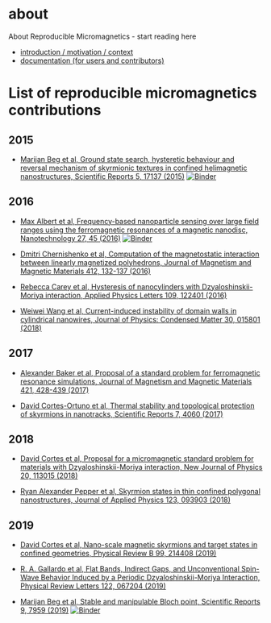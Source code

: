 # about
About Reproducible Micromagnetics - start reading here

- [introduction / motivation / context](introduction.md)
- [documentation (for users and contributors)](documentation.md)

# List of reproducible micromagnetics contributions

## 2015

- [Marijan Beg et al, Ground state search, hysteretic behaviour and reversal mechanism of skyrmionic textures in confined helimagnetic nanostructures, Scientific Reports 5, 17137 (2015)](https://github.com/reproducible-micromagnetics/2015-skyrmionic-states-in-confined-nanostructures) [![Binder](https://mybinder.org/badge_logo.svg)](https://mybinder.org/v2/gh/reproducible-micromagnetics/2015-skyrmionic-states-in-confined-nanostructures/master?filepath=index.ipynb)

## 2016

- [Max Albert et al, Frequency-based nanoparticle sensing over large field ranges using the ferromagnetic resonances of a magnetic nanodisc, Nanotechnology 27, 45 (2016)](https://github.com/maxalbert/paper-supplement-nanoparticle-sensing) [![Binder](http://mybinder.org/badge_logo.svg)](http://mybinder.org/repo/maxalbert/paper-supplement-nanoparticle-sensing)

- [Dmitri Chernishenko et al, Computation of the magnetostatic interaction between linearly magnetized polyhedrons, Journal of Magnetism and Magnetic Materials 412, 132-137 (2016)](https://github.com/dc0/magnetostatic-polyhedrons)

- [Rebecca Carey et al, Hysteresis of nanocylinders with Dzyaloshinskii-Moriya interaction, Applied Physics Letters 109, 122401 (2016)](https://github.com/fangohr/paper-supplement-2016-dmi-nanocylinder-hysteresis)

- [Weiwei Wang et al, Current-induced instability of domain walls in cylindrical nanowires, Journal of Physics: Condensed Matter 30, 015801 (2018)](https://github.com/fangohr/paper-supplement-2016-domain-wall-motion)

## 2017

- [Alexander Baker et al, Proposal of a standard problem for ferromagnetic resonance simulations, Journal of Magnetism and Magnetic Materials 421, 428-439 (2017)](https://github.com/fangohr/micromagnetic-standard-problem-ferromagnetic-resonance)

- [David Cortes-Ortuno et al, Thermal stability and topological protection of skyrmions in nanotracks, Scientific Reports 7, 4060 (2017)](https://github.com/davidcortesortuno/paper-2016-Cortes-etal-Thermal-stability-and-topological-protection-of-skyrmions)

## 2018 

- [David Cortes et al, Proposal for a micromagnetic standard problem for materials with Dzyaloshinskii-Moriya interaction, New Journal of Physics 20, 113015 (2018)](https://github.com/fangohr/paper-supplement-standard-problem-dmi)

- [Ryan Alexander Pepper et al, Skyrmion states in thin confined polygonal nanostructures, Journal of Applied Physics 123, 093903 (2018)](https://doi.org/10.5281/zenodo.1066791)

## 2019

- [David Cortes et al, Nano-scale magnetic skyrmions and target states in confined geometries, Physical Review B 99, 214408 (2019)](https://github.com/davidcortesortuno/paper-2019_nanoscale_skyrmions_target_states_confined_geometries)

- [R. A. Gallardo et al, Flat Bands, Indirect Gaps, and Unconventional Spin-Wave Behavior Induced by a Periodic Dzyaloshinskii-Moriya Interaction, Physical Review Letters 122, 067204 (2019)](https://github.com/davidcortesortuno/paper-2018-chiral_magnonic_crystals/) 

- [Marijan Beg et al, Stable and manipulable Bloch point, Scientific Reports 9, 7959 (2019)](https://github.com/reproducible-micromagnetics/2019-stable-and-manipulable-bloch-point) [![Binder](https://mybinder.org/badge_logo.svg)](https://mybinder.org/v2/gh/reproducible-micromagnetics/2019-stable-and-manipulable-bloch-point/master?filepath=index.ipynb)



